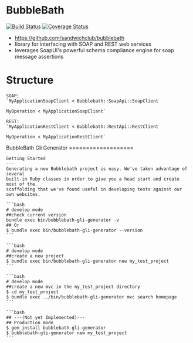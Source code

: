 BubbleBath
=====================
[![Build Status](https://secure.travis-ci.org/sandwichclub/bubblebath.png?branch=master)](http://travis-ci.org/sandwichclub/bubblebath)
[![Coverage Status](https://coveralls.io/repos/sandwichclub/bubblebath/badge.png)](https://coveralls.io/r/sandwichclub/bubblebath)


 * https://github.com/sandwichclub/bubblebath
 * library for interfacing with SOAP and REST web services
 * leverages SoapUI's powerful schema compliance engine for soap message assertions


Structure
=====================
    SOAP:
    `MyApplicationSoapClient < Bubblebath::SoapApi::SoapClient

    MyOperation < MyApplicationSoapClient`

    REST:
    `MyApplicationRestClient < Bubblebath::RestApi::RestClient

    MyOperation < MyApplicationRestClient`

BubbleBath Gli Generator
    ===================

    Getting Started
    ---
    Generating a new Bubblebath project is easy. We've taken advantage of several 
    built-in Ruby classes in order to give you a head start and create most of the 
    scaffolding that we've found useful in developing tests against our own websites.

    ```bash
    # develop mode
    ##check current version
    bundle exec bin/bubblebath-gli-generator -v
    ## Or
    $ bundle exec bin/bubblebath-gli-generator --version
    ```

    ```bash
    # develop mode
    ##create a new project
    $ bundle exec bin/bubblebath-gli-generator new my_test_project
    ```

    ```bash
    # develop mode
    ##create a new mvc in the my_test_project directory
    $ cd my_test_project
    $ bundle exec ../bin/bubblebath-gli-generator mvc search homepage
    ```

    ```bash
    ## ---(Not yet Implemented)---
    ## Production mode
    $ gem install bubblebath-gli-generator
    $ bubblebath-gli-generator new my_test_project
    ```

